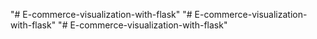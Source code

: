 "# E-commerce-visualization-with-flask" 
"# E-commerce-visualization-with-flask" 
"# E-commerce-visualization-with-flask" 

